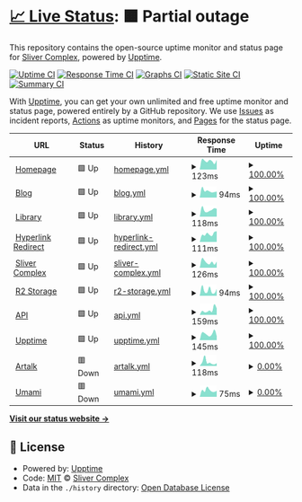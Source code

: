 # [📈 Live Status](https://status.restent.win): <!--live status--> **🟧 Partial outage**

This repository contains the open-source uptime monitor and status page for [Sliver Complex](https://network.restent.win), powered by [Upptime](https://github.com/upptime/upptime).

[![Uptime CI](https://github.com/S-Complex/upptime/workflows/Uptime%20CI/badge.svg)](https://github.com/S-Complex/upptime/actions?query=workflow%3A%22Uptime+CI%22)
[![Response Time CI](https://github.com/S-Complex/upptime/workflows/Response%20Time%20CI/badge.svg)](https://github.com/S-Complex/upptime/actions?query=workflow%3A%22Response+Time+CI%22)
[![Graphs CI](https://github.com/S-Complex/upptime/workflows/Graphs%20CI/badge.svg)](https://github.com/S-Complex/upptime/actions?query=workflow%3A%22Graphs+CI%22)
[![Static Site CI](https://github.com/S-Complex/upptime/workflows/Static%20Site%20CI/badge.svg)](https://github.com/S-Complex/upptime/actions?query=workflow%3A%22Static+Site+CI%22)
[![Summary CI](https://github.com/S-Complex/upptime/workflows/Summary%20CI/badge.svg)](https://github.com/S-Complex/upptime/actions?query=workflow%3A%22Summary+CI%22)

With [Upptime](https://upptime.js.org), you can get your own unlimited and free uptime monitor and status page, powered entirely by a GitHub repository. We use [Issues](https://github.com/S-Complex/upptime/issues) as incident reports, [Actions](https://github.com/S-Complex/upptime/actions) as uptime monitors, and [Pages](https://status.restent.win) for the status page.

<!--start: status pages-->
<!-- This summary is generated by Upptime (https://github.com/upptime/upptime) -->
<!-- Do not edit this manually, your changes will be overwritten -->
<!-- prettier-ignore -->
| URL | Status | History | Response Time | Uptime |
| --- | ------ | ------- | ------------- | ------ |
| <img alt="" src="https://icons.duckduckgo.com/ip3/www.gxres.net.ico" height="13"> [Homepage](https://www.gxres.net) | 🟩 Up | [homepage.yml](https://github.com/s-complex/upptime/commits/HEAD/history/homepage.yml) | <details><summary><img alt="Response time graph" src="./graphs/homepage/response-time-week.png" height="20"> 123ms</summary><br><a href="https://status.slirv.vip/history/homepage"><img alt="Response time 160" src="https://img.shields.io/endpoint?url=https%3A%2F%2Fraw.githubusercontent.com%2Fs-complex%2Fupptime%2FHEAD%2Fapi%2Fhomepage%2Fresponse-time.json"></a><br><a href="https://status.slirv.vip/history/homepage"><img alt="24-hour response time 88" src="https://img.shields.io/endpoint?url=https%3A%2F%2Fraw.githubusercontent.com%2Fs-complex%2Fupptime%2FHEAD%2Fapi%2Fhomepage%2Fresponse-time-day.json"></a><br><a href="https://status.slirv.vip/history/homepage"><img alt="7-day response time 123" src="https://img.shields.io/endpoint?url=https%3A%2F%2Fraw.githubusercontent.com%2Fs-complex%2Fupptime%2FHEAD%2Fapi%2Fhomepage%2Fresponse-time-week.json"></a><br><a href="https://status.slirv.vip/history/homepage"><img alt="30-day response time 144" src="https://img.shields.io/endpoint?url=https%3A%2F%2Fraw.githubusercontent.com%2Fs-complex%2Fupptime%2FHEAD%2Fapi%2Fhomepage%2Fresponse-time-month.json"></a><br><a href="https://status.slirv.vip/history/homepage"><img alt="1-year response time 160" src="https://img.shields.io/endpoint?url=https%3A%2F%2Fraw.githubusercontent.com%2Fs-complex%2Fupptime%2FHEAD%2Fapi%2Fhomepage%2Fresponse-time-year.json"></a></details> | <details><summary><a href="https://status.slirv.vip/history/homepage">100.00%</a></summary><a href="https://status.slirv.vip/history/homepage"><img alt="All-time uptime 99.99%" src="https://img.shields.io/endpoint?url=https%3A%2F%2Fraw.githubusercontent.com%2Fs-complex%2Fupptime%2FHEAD%2Fapi%2Fhomepage%2Fuptime.json"></a><br><a href="https://status.slirv.vip/history/homepage"><img alt="24-hour uptime 100.00%" src="https://img.shields.io/endpoint?url=https%3A%2F%2Fraw.githubusercontent.com%2Fs-complex%2Fupptime%2FHEAD%2Fapi%2Fhomepage%2Fuptime-day.json"></a><br><a href="https://status.slirv.vip/history/homepage"><img alt="7-day uptime 100.00%" src="https://img.shields.io/endpoint?url=https%3A%2F%2Fraw.githubusercontent.com%2Fs-complex%2Fupptime%2FHEAD%2Fapi%2Fhomepage%2Fuptime-week.json"></a><br><a href="https://status.slirv.vip/history/homepage"><img alt="30-day uptime 100.00%" src="https://img.shields.io/endpoint?url=https%3A%2F%2Fraw.githubusercontent.com%2Fs-complex%2Fupptime%2FHEAD%2Fapi%2Fhomepage%2Fuptime-month.json"></a><br><a href="https://status.slirv.vip/history/homepage"><img alt="1-year uptime 99.99%" src="https://img.shields.io/endpoint?url=https%3A%2F%2Fraw.githubusercontent.com%2Fs-complex%2Fupptime%2FHEAD%2Fapi%2Fhomepage%2Fuptime-year.json"></a></details>
| <img alt="" src="https://icons.duckduckgo.com/ip3/blog.gxres.net.ico" height="13"> [Blog](https://blog.gxres.net) | 🟩 Up | [blog.yml](https://github.com/s-complex/upptime/commits/HEAD/history/blog.yml) | <details><summary><img alt="Response time graph" src="./graphs/blog/response-time-week.png" height="20"> 94ms</summary><br><a href="https://status.slirv.vip/history/blog"><img alt="Response time 154" src="https://img.shields.io/endpoint?url=https%3A%2F%2Fraw.githubusercontent.com%2Fs-complex%2Fupptime%2FHEAD%2Fapi%2Fblog%2Fresponse-time.json"></a><br><a href="https://status.slirv.vip/history/blog"><img alt="24-hour response time 94" src="https://img.shields.io/endpoint?url=https%3A%2F%2Fraw.githubusercontent.com%2Fs-complex%2Fupptime%2FHEAD%2Fapi%2Fblog%2Fresponse-time-day.json"></a><br><a href="https://status.slirv.vip/history/blog"><img alt="7-day response time 94" src="https://img.shields.io/endpoint?url=https%3A%2F%2Fraw.githubusercontent.com%2Fs-complex%2Fupptime%2FHEAD%2Fapi%2Fblog%2Fresponse-time-week.json"></a><br><a href="https://status.slirv.vip/history/blog"><img alt="30-day response time 124" src="https://img.shields.io/endpoint?url=https%3A%2F%2Fraw.githubusercontent.com%2Fs-complex%2Fupptime%2FHEAD%2Fapi%2Fblog%2Fresponse-time-month.json"></a><br><a href="https://status.slirv.vip/history/blog"><img alt="1-year response time 154" src="https://img.shields.io/endpoint?url=https%3A%2F%2Fraw.githubusercontent.com%2Fs-complex%2Fupptime%2FHEAD%2Fapi%2Fblog%2Fresponse-time-year.json"></a></details> | <details><summary><a href="https://status.slirv.vip/history/blog">100.00%</a></summary><a href="https://status.slirv.vip/history/blog"><img alt="All-time uptime 99.99%" src="https://img.shields.io/endpoint?url=https%3A%2F%2Fraw.githubusercontent.com%2Fs-complex%2Fupptime%2FHEAD%2Fapi%2Fblog%2Fuptime.json"></a><br><a href="https://status.slirv.vip/history/blog"><img alt="24-hour uptime 100.00%" src="https://img.shields.io/endpoint?url=https%3A%2F%2Fraw.githubusercontent.com%2Fs-complex%2Fupptime%2FHEAD%2Fapi%2Fblog%2Fuptime-day.json"></a><br><a href="https://status.slirv.vip/history/blog"><img alt="7-day uptime 100.00%" src="https://img.shields.io/endpoint?url=https%3A%2F%2Fraw.githubusercontent.com%2Fs-complex%2Fupptime%2FHEAD%2Fapi%2Fblog%2Fuptime-week.json"></a><br><a href="https://status.slirv.vip/history/blog"><img alt="30-day uptime 100.00%" src="https://img.shields.io/endpoint?url=https%3A%2F%2Fraw.githubusercontent.com%2Fs-complex%2Fupptime%2FHEAD%2Fapi%2Fblog%2Fuptime-month.json"></a><br><a href="https://status.slirv.vip/history/blog"><img alt="1-year uptime 99.99%" src="https://img.shields.io/endpoint?url=https%3A%2F%2Fraw.githubusercontent.com%2Fs-complex%2Fupptime%2FHEAD%2Fapi%2Fblog%2Fuptime-year.json"></a></details>
| <img alt="" src="https://icons.duckduckgo.com/ip3/library.gxres.net.ico" height="13"> [Library](https://library.gxres.net) | 🟩 Up | [library.yml](https://github.com/s-complex/upptime/commits/HEAD/history/library.yml) | <details><summary><img alt="Response time graph" src="./graphs/library/response-time-week.png" height="20"> 118ms</summary><br><a href="https://status.slirv.vip/history/library"><img alt="Response time 155" src="https://img.shields.io/endpoint?url=https%3A%2F%2Fraw.githubusercontent.com%2Fs-complex%2Fupptime%2FHEAD%2Fapi%2Flibrary%2Fresponse-time.json"></a><br><a href="https://status.slirv.vip/history/library"><img alt="24-hour response time 159" src="https://img.shields.io/endpoint?url=https%3A%2F%2Fraw.githubusercontent.com%2Fs-complex%2Fupptime%2FHEAD%2Fapi%2Flibrary%2Fresponse-time-day.json"></a><br><a href="https://status.slirv.vip/history/library"><img alt="7-day response time 118" src="https://img.shields.io/endpoint?url=https%3A%2F%2Fraw.githubusercontent.com%2Fs-complex%2Fupptime%2FHEAD%2Fapi%2Flibrary%2Fresponse-time-week.json"></a><br><a href="https://status.slirv.vip/history/library"><img alt="30-day response time 127" src="https://img.shields.io/endpoint?url=https%3A%2F%2Fraw.githubusercontent.com%2Fs-complex%2Fupptime%2FHEAD%2Fapi%2Flibrary%2Fresponse-time-month.json"></a><br><a href="https://status.slirv.vip/history/library"><img alt="1-year response time 155" src="https://img.shields.io/endpoint?url=https%3A%2F%2Fraw.githubusercontent.com%2Fs-complex%2Fupptime%2FHEAD%2Fapi%2Flibrary%2Fresponse-time-year.json"></a></details> | <details><summary><a href="https://status.slirv.vip/history/library">100.00%</a></summary><a href="https://status.slirv.vip/history/library"><img alt="All-time uptime 99.99%" src="https://img.shields.io/endpoint?url=https%3A%2F%2Fraw.githubusercontent.com%2Fs-complex%2Fupptime%2FHEAD%2Fapi%2Flibrary%2Fuptime.json"></a><br><a href="https://status.slirv.vip/history/library"><img alt="24-hour uptime 100.00%" src="https://img.shields.io/endpoint?url=https%3A%2F%2Fraw.githubusercontent.com%2Fs-complex%2Fupptime%2FHEAD%2Fapi%2Flibrary%2Fuptime-day.json"></a><br><a href="https://status.slirv.vip/history/library"><img alt="7-day uptime 100.00%" src="https://img.shields.io/endpoint?url=https%3A%2F%2Fraw.githubusercontent.com%2Fs-complex%2Fupptime%2FHEAD%2Fapi%2Flibrary%2Fuptime-week.json"></a><br><a href="https://status.slirv.vip/history/library"><img alt="30-day uptime 100.00%" src="https://img.shields.io/endpoint?url=https%3A%2F%2Fraw.githubusercontent.com%2Fs-complex%2Fupptime%2FHEAD%2Fapi%2Flibrary%2Fuptime-month.json"></a><br><a href="https://status.slirv.vip/history/library"><img alt="1-year uptime 99.99%" src="https://img.shields.io/endpoint?url=https%3A%2F%2Fraw.githubusercontent.com%2Fs-complex%2Fupptime%2FHEAD%2Fapi%2Flibrary%2Fuptime-year.json"></a></details>
| <img alt="" src="https://icons.duckduckgo.com/ip3/link.gxres.net.ico" height="13"> [Hyperlink Redirect](https://link.gxres.net) | 🟩 Up | [hyperlink-redirect.yml](https://github.com/s-complex/upptime/commits/HEAD/history/hyperlink-redirect.yml) | <details><summary><img alt="Response time graph" src="./graphs/hyperlink-redirect/response-time-week.png" height="20"> 111ms</summary><br><a href="https://status.slirv.vip/history/hyperlink-redirect"><img alt="Response time 127" src="https://img.shields.io/endpoint?url=https%3A%2F%2Fraw.githubusercontent.com%2Fs-complex%2Fupptime%2FHEAD%2Fapi%2Fhyperlink-redirect%2Fresponse-time.json"></a><br><a href="https://status.slirv.vip/history/hyperlink-redirect"><img alt="24-hour response time 96" src="https://img.shields.io/endpoint?url=https%3A%2F%2Fraw.githubusercontent.com%2Fs-complex%2Fupptime%2FHEAD%2Fapi%2Fhyperlink-redirect%2Fresponse-time-day.json"></a><br><a href="https://status.slirv.vip/history/hyperlink-redirect"><img alt="7-day response time 111" src="https://img.shields.io/endpoint?url=https%3A%2F%2Fraw.githubusercontent.com%2Fs-complex%2Fupptime%2FHEAD%2Fapi%2Fhyperlink-redirect%2Fresponse-time-week.json"></a><br><a href="https://status.slirv.vip/history/hyperlink-redirect"><img alt="30-day response time 119" src="https://img.shields.io/endpoint?url=https%3A%2F%2Fraw.githubusercontent.com%2Fs-complex%2Fupptime%2FHEAD%2Fapi%2Fhyperlink-redirect%2Fresponse-time-month.json"></a><br><a href="https://status.slirv.vip/history/hyperlink-redirect"><img alt="1-year response time 127" src="https://img.shields.io/endpoint?url=https%3A%2F%2Fraw.githubusercontent.com%2Fs-complex%2Fupptime%2FHEAD%2Fapi%2Fhyperlink-redirect%2Fresponse-time-year.json"></a></details> | <details><summary><a href="https://status.slirv.vip/history/hyperlink-redirect">100.00%</a></summary><a href="https://status.slirv.vip/history/hyperlink-redirect"><img alt="All-time uptime 99.98%" src="https://img.shields.io/endpoint?url=https%3A%2F%2Fraw.githubusercontent.com%2Fs-complex%2Fupptime%2FHEAD%2Fapi%2Fhyperlink-redirect%2Fuptime.json"></a><br><a href="https://status.slirv.vip/history/hyperlink-redirect"><img alt="24-hour uptime 100.00%" src="https://img.shields.io/endpoint?url=https%3A%2F%2Fraw.githubusercontent.com%2Fs-complex%2Fupptime%2FHEAD%2Fapi%2Fhyperlink-redirect%2Fuptime-day.json"></a><br><a href="https://status.slirv.vip/history/hyperlink-redirect"><img alt="7-day uptime 100.00%" src="https://img.shields.io/endpoint?url=https%3A%2F%2Fraw.githubusercontent.com%2Fs-complex%2Fupptime%2FHEAD%2Fapi%2Fhyperlink-redirect%2Fuptime-week.json"></a><br><a href="https://status.slirv.vip/history/hyperlink-redirect"><img alt="30-day uptime 100.00%" src="https://img.shields.io/endpoint?url=https%3A%2F%2Fraw.githubusercontent.com%2Fs-complex%2Fupptime%2FHEAD%2Fapi%2Fhyperlink-redirect%2Fuptime-month.json"></a><br><a href="https://status.slirv.vip/history/hyperlink-redirect"><img alt="1-year uptime 99.98%" src="https://img.shields.io/endpoint?url=https%3A%2F%2Fraw.githubusercontent.com%2Fs-complex%2Fupptime%2FHEAD%2Fapi%2Fhyperlink-redirect%2Fuptime-year.json"></a></details>
| <img alt="" src="https://icons.duckduckgo.com/ip3/slirv.vip.ico" height="13"> [Sliver Complex](https://slirv.vip) | 🟩 Up | [sliver-complex.yml](https://github.com/s-complex/upptime/commits/HEAD/history/sliver-complex.yml) | <details><summary><img alt="Response time graph" src="./graphs/sliver-complex/response-time-week.png" height="20"> 126ms</summary><br><a href="https://status.slirv.vip/history/sliver-complex"><img alt="Response time 181" src="https://img.shields.io/endpoint?url=https%3A%2F%2Fraw.githubusercontent.com%2Fs-complex%2Fupptime%2FHEAD%2Fapi%2Fsliver-complex%2Fresponse-time.json"></a><br><a href="https://status.slirv.vip/history/sliver-complex"><img alt="24-hour response time 106" src="https://img.shields.io/endpoint?url=https%3A%2F%2Fraw.githubusercontent.com%2Fs-complex%2Fupptime%2FHEAD%2Fapi%2Fsliver-complex%2Fresponse-time-day.json"></a><br><a href="https://status.slirv.vip/history/sliver-complex"><img alt="7-day response time 126" src="https://img.shields.io/endpoint?url=https%3A%2F%2Fraw.githubusercontent.com%2Fs-complex%2Fupptime%2FHEAD%2Fapi%2Fsliver-complex%2Fresponse-time-week.json"></a><br><a href="https://status.slirv.vip/history/sliver-complex"><img alt="30-day response time 183" src="https://img.shields.io/endpoint?url=https%3A%2F%2Fraw.githubusercontent.com%2Fs-complex%2Fupptime%2FHEAD%2Fapi%2Fsliver-complex%2Fresponse-time-month.json"></a><br><a href="https://status.slirv.vip/history/sliver-complex"><img alt="1-year response time 181" src="https://img.shields.io/endpoint?url=https%3A%2F%2Fraw.githubusercontent.com%2Fs-complex%2Fupptime%2FHEAD%2Fapi%2Fsliver-complex%2Fresponse-time-year.json"></a></details> | <details><summary><a href="https://status.slirv.vip/history/sliver-complex">100.00%</a></summary><a href="https://status.slirv.vip/history/sliver-complex"><img alt="All-time uptime 100.00%" src="https://img.shields.io/endpoint?url=https%3A%2F%2Fraw.githubusercontent.com%2Fs-complex%2Fupptime%2FHEAD%2Fapi%2Fsliver-complex%2Fuptime.json"></a><br><a href="https://status.slirv.vip/history/sliver-complex"><img alt="24-hour uptime 100.00%" src="https://img.shields.io/endpoint?url=https%3A%2F%2Fraw.githubusercontent.com%2Fs-complex%2Fupptime%2FHEAD%2Fapi%2Fsliver-complex%2Fuptime-day.json"></a><br><a href="https://status.slirv.vip/history/sliver-complex"><img alt="7-day uptime 100.00%" src="https://img.shields.io/endpoint?url=https%3A%2F%2Fraw.githubusercontent.com%2Fs-complex%2Fupptime%2FHEAD%2Fapi%2Fsliver-complex%2Fuptime-week.json"></a><br><a href="https://status.slirv.vip/history/sliver-complex"><img alt="30-day uptime 100.00%" src="https://img.shields.io/endpoint?url=https%3A%2F%2Fraw.githubusercontent.com%2Fs-complex%2Fupptime%2FHEAD%2Fapi%2Fsliver-complex%2Fuptime-month.json"></a><br><a href="https://status.slirv.vip/history/sliver-complex"><img alt="1-year uptime 100.00%" src="https://img.shields.io/endpoint?url=https%3A%2F%2Fraw.githubusercontent.com%2Fs-complex%2Fupptime%2FHEAD%2Fapi%2Fsliver-complex%2Fuptime-year.json"></a></details>
| <img alt="" src="https://icons.duckduckgo.com/ip3/r2.slirv.vip.ico" height="13"> [R2 Storage](https://r2.slirv.vip/index.html) | 🟩 Up | [r2-storage.yml](https://github.com/s-complex/upptime/commits/HEAD/history/r2-storage.yml) | <details><summary><img alt="Response time graph" src="./graphs/r2-storage/response-time-week.png" height="20"> 94ms</summary><br><a href="https://status.slirv.vip/history/r2-storage"><img alt="Response time 193" src="https://img.shields.io/endpoint?url=https%3A%2F%2Fraw.githubusercontent.com%2Fs-complex%2Fupptime%2FHEAD%2Fapi%2Fr2-storage%2Fresponse-time.json"></a><br><a href="https://status.slirv.vip/history/r2-storage"><img alt="24-hour response time 64" src="https://img.shields.io/endpoint?url=https%3A%2F%2Fraw.githubusercontent.com%2Fs-complex%2Fupptime%2FHEAD%2Fapi%2Fr2-storage%2Fresponse-time-day.json"></a><br><a href="https://status.slirv.vip/history/r2-storage"><img alt="7-day response time 94" src="https://img.shields.io/endpoint?url=https%3A%2F%2Fraw.githubusercontent.com%2Fs-complex%2Fupptime%2FHEAD%2Fapi%2Fr2-storage%2Fresponse-time-week.json"></a><br><a href="https://status.slirv.vip/history/r2-storage"><img alt="30-day response time 171" src="https://img.shields.io/endpoint?url=https%3A%2F%2Fraw.githubusercontent.com%2Fs-complex%2Fupptime%2FHEAD%2Fapi%2Fr2-storage%2Fresponse-time-month.json"></a><br><a href="https://status.slirv.vip/history/r2-storage"><img alt="1-year response time 193" src="https://img.shields.io/endpoint?url=https%3A%2F%2Fraw.githubusercontent.com%2Fs-complex%2Fupptime%2FHEAD%2Fapi%2Fr2-storage%2Fresponse-time-year.json"></a></details> | <details><summary><a href="https://status.slirv.vip/history/r2-storage">100.00%</a></summary><a href="https://status.slirv.vip/history/r2-storage"><img alt="All-time uptime 99.98%" src="https://img.shields.io/endpoint?url=https%3A%2F%2Fraw.githubusercontent.com%2Fs-complex%2Fupptime%2FHEAD%2Fapi%2Fr2-storage%2Fuptime.json"></a><br><a href="https://status.slirv.vip/history/r2-storage"><img alt="24-hour uptime 100.00%" src="https://img.shields.io/endpoint?url=https%3A%2F%2Fraw.githubusercontent.com%2Fs-complex%2Fupptime%2FHEAD%2Fapi%2Fr2-storage%2Fuptime-day.json"></a><br><a href="https://status.slirv.vip/history/r2-storage"><img alt="7-day uptime 100.00%" src="https://img.shields.io/endpoint?url=https%3A%2F%2Fraw.githubusercontent.com%2Fs-complex%2Fupptime%2FHEAD%2Fapi%2Fr2-storage%2Fuptime-week.json"></a><br><a href="https://status.slirv.vip/history/r2-storage"><img alt="30-day uptime 100.00%" src="https://img.shields.io/endpoint?url=https%3A%2F%2Fraw.githubusercontent.com%2Fs-complex%2Fupptime%2FHEAD%2Fapi%2Fr2-storage%2Fuptime-month.json"></a><br><a href="https://status.slirv.vip/history/r2-storage"><img alt="1-year uptime 99.98%" src="https://img.shields.io/endpoint?url=https%3A%2F%2Fraw.githubusercontent.com%2Fs-complex%2Fupptime%2FHEAD%2Fapi%2Fr2-storage%2Fuptime-year.json"></a></details>
| <img alt="" src="https://icons.duckduckgo.com/ip3/api.slirv.vip.ico" height="13"> [API](https://api.slirv.vip) | 🟩 Up | [api.yml](https://github.com/s-complex/upptime/commits/HEAD/history/api.yml) | <details><summary><img alt="Response time graph" src="./graphs/api/response-time-week.png" height="20"> 159ms</summary><br><a href="https://status.slirv.vip/history/api"><img alt="Response time 176" src="https://img.shields.io/endpoint?url=https%3A%2F%2Fraw.githubusercontent.com%2Fs-complex%2Fupptime%2FHEAD%2Fapi%2Fapi%2Fresponse-time.json"></a><br><a href="https://status.slirv.vip/history/api"><img alt="24-hour response time 86" src="https://img.shields.io/endpoint?url=https%3A%2F%2Fraw.githubusercontent.com%2Fs-complex%2Fupptime%2FHEAD%2Fapi%2Fapi%2Fresponse-time-day.json"></a><br><a href="https://status.slirv.vip/history/api"><img alt="7-day response time 159" src="https://img.shields.io/endpoint?url=https%3A%2F%2Fraw.githubusercontent.com%2Fs-complex%2Fupptime%2FHEAD%2Fapi%2Fapi%2Fresponse-time-week.json"></a><br><a href="https://status.slirv.vip/history/api"><img alt="30-day response time 165" src="https://img.shields.io/endpoint?url=https%3A%2F%2Fraw.githubusercontent.com%2Fs-complex%2Fupptime%2FHEAD%2Fapi%2Fapi%2Fresponse-time-month.json"></a><br><a href="https://status.slirv.vip/history/api"><img alt="1-year response time 176" src="https://img.shields.io/endpoint?url=https%3A%2F%2Fraw.githubusercontent.com%2Fs-complex%2Fupptime%2FHEAD%2Fapi%2Fapi%2Fresponse-time-year.json"></a></details> | <details><summary><a href="https://status.slirv.vip/history/api">100.00%</a></summary><a href="https://status.slirv.vip/history/api"><img alt="All-time uptime 100.00%" src="https://img.shields.io/endpoint?url=https%3A%2F%2Fraw.githubusercontent.com%2Fs-complex%2Fupptime%2FHEAD%2Fapi%2Fapi%2Fuptime.json"></a><br><a href="https://status.slirv.vip/history/api"><img alt="24-hour uptime 100.00%" src="https://img.shields.io/endpoint?url=https%3A%2F%2Fraw.githubusercontent.com%2Fs-complex%2Fupptime%2FHEAD%2Fapi%2Fapi%2Fuptime-day.json"></a><br><a href="https://status.slirv.vip/history/api"><img alt="7-day uptime 100.00%" src="https://img.shields.io/endpoint?url=https%3A%2F%2Fraw.githubusercontent.com%2Fs-complex%2Fupptime%2FHEAD%2Fapi%2Fapi%2Fuptime-week.json"></a><br><a href="https://status.slirv.vip/history/api"><img alt="30-day uptime 100.00%" src="https://img.shields.io/endpoint?url=https%3A%2F%2Fraw.githubusercontent.com%2Fs-complex%2Fupptime%2FHEAD%2Fapi%2Fapi%2Fuptime-month.json"></a><br><a href="https://status.slirv.vip/history/api"><img alt="1-year uptime 100.00%" src="https://img.shields.io/endpoint?url=https%3A%2F%2Fraw.githubusercontent.com%2Fs-complex%2Fupptime%2FHEAD%2Fapi%2Fapi%2Fuptime-year.json"></a></details>
| <img alt="" src="https://icons.duckduckgo.com/ip3/status.slirv.vip.ico" height="13"> [Upptime](https://status.slirv.vip) | 🟩 Up | [upptime.yml](https://github.com/s-complex/upptime/commits/HEAD/history/upptime.yml) | <details><summary><img alt="Response time graph" src="./graphs/upptime/response-time-week.png" height="20"> 145ms</summary><br><a href="https://status.slirv.vip/history/upptime"><img alt="Response time 174" src="https://img.shields.io/endpoint?url=https%3A%2F%2Fraw.githubusercontent.com%2Fs-complex%2Fupptime%2FHEAD%2Fapi%2Fupptime%2Fresponse-time.json"></a><br><a href="https://status.slirv.vip/history/upptime"><img alt="24-hour response time 79" src="https://img.shields.io/endpoint?url=https%3A%2F%2Fraw.githubusercontent.com%2Fs-complex%2Fupptime%2FHEAD%2Fapi%2Fupptime%2Fresponse-time-day.json"></a><br><a href="https://status.slirv.vip/history/upptime"><img alt="7-day response time 145" src="https://img.shields.io/endpoint?url=https%3A%2F%2Fraw.githubusercontent.com%2Fs-complex%2Fupptime%2FHEAD%2Fapi%2Fupptime%2Fresponse-time-week.json"></a><br><a href="https://status.slirv.vip/history/upptime"><img alt="30-day response time 175" src="https://img.shields.io/endpoint?url=https%3A%2F%2Fraw.githubusercontent.com%2Fs-complex%2Fupptime%2FHEAD%2Fapi%2Fupptime%2Fresponse-time-month.json"></a><br><a href="https://status.slirv.vip/history/upptime"><img alt="1-year response time 176" src="https://img.shields.io/endpoint?url=https%3A%2F%2Fraw.githubusercontent.com%2Fs-complex%2Fupptime%2FHEAD%2Fapi%2Fupptime%2Fresponse-time-year.json"></a></details> | <details><summary><a href="https://status.slirv.vip/history/upptime">100.00%</a></summary><a href="https://status.slirv.vip/history/upptime"><img alt="All-time uptime 100.00%" src="https://img.shields.io/endpoint?url=https%3A%2F%2Fraw.githubusercontent.com%2Fs-complex%2Fupptime%2FHEAD%2Fapi%2Fupptime%2Fuptime.json"></a><br><a href="https://status.slirv.vip/history/upptime"><img alt="24-hour uptime 100.00%" src="https://img.shields.io/endpoint?url=https%3A%2F%2Fraw.githubusercontent.com%2Fs-complex%2Fupptime%2FHEAD%2Fapi%2Fupptime%2Fuptime-day.json"></a><br><a href="https://status.slirv.vip/history/upptime"><img alt="7-day uptime 100.00%" src="https://img.shields.io/endpoint?url=https%3A%2F%2Fraw.githubusercontent.com%2Fs-complex%2Fupptime%2FHEAD%2Fapi%2Fupptime%2Fuptime-week.json"></a><br><a href="https://status.slirv.vip/history/upptime"><img alt="30-day uptime 100.00%" src="https://img.shields.io/endpoint?url=https%3A%2F%2Fraw.githubusercontent.com%2Fs-complex%2Fupptime%2FHEAD%2Fapi%2Fupptime%2Fuptime-month.json"></a><br><a href="https://status.slirv.vip/history/upptime"><img alt="1-year uptime 100.00%" src="https://img.shields.io/endpoint?url=https%3A%2F%2Fraw.githubusercontent.com%2Fs-complex%2Fupptime%2FHEAD%2Fapi%2Fupptime%2Fuptime-year.json"></a></details>
| <img alt="" src="https://icons.duckduckgo.com/ip3/artalk.slirv.vip.ico" height="13"> [Artalk](https://artalk.slirv.vip) | 🟥 Down | [artalk.yml](https://github.com/s-complex/upptime/commits/HEAD/history/artalk.yml) | <details><summary><img alt="Response time graph" src="./graphs/artalk/response-time-week.png" height="20"> 118ms</summary><br><a href="https://status.slirv.vip/history/artalk"><img alt="Response time 793" src="https://img.shields.io/endpoint?url=https%3A%2F%2Fraw.githubusercontent.com%2Fs-complex%2Fupptime%2FHEAD%2Fapi%2Fartalk%2Fresponse-time.json"></a><br><a href="https://status.slirv.vip/history/artalk"><img alt="24-hour response time 60" src="https://img.shields.io/endpoint?url=https%3A%2F%2Fraw.githubusercontent.com%2Fs-complex%2Fupptime%2FHEAD%2Fapi%2Fartalk%2Fresponse-time-day.json"></a><br><a href="https://status.slirv.vip/history/artalk"><img alt="7-day response time 118" src="https://img.shields.io/endpoint?url=https%3A%2F%2Fraw.githubusercontent.com%2Fs-complex%2Fupptime%2FHEAD%2Fapi%2Fartalk%2Fresponse-time-week.json"></a><br><a href="https://status.slirv.vip/history/artalk"><img alt="30-day response time 128" src="https://img.shields.io/endpoint?url=https%3A%2F%2Fraw.githubusercontent.com%2Fs-complex%2Fupptime%2FHEAD%2Fapi%2Fartalk%2Fresponse-time-month.json"></a><br><a href="https://status.slirv.vip/history/artalk"><img alt="1-year response time 793" src="https://img.shields.io/endpoint?url=https%3A%2F%2Fraw.githubusercontent.com%2Fs-complex%2Fupptime%2FHEAD%2Fapi%2Fartalk%2Fresponse-time-year.json"></a></details> | <details><summary><a href="https://status.slirv.vip/history/artalk">0.00%</a></summary><a href="https://status.slirv.vip/history/artalk"><img alt="All-time uptime 82.84%" src="https://img.shields.io/endpoint?url=https%3A%2F%2Fraw.githubusercontent.com%2Fs-complex%2Fupptime%2FHEAD%2Fapi%2Fartalk%2Fuptime.json"></a><br><a href="https://status.slirv.vip/history/artalk"><img alt="24-hour uptime 0.00%" src="https://img.shields.io/endpoint?url=https%3A%2F%2Fraw.githubusercontent.com%2Fs-complex%2Fupptime%2FHEAD%2Fapi%2Fartalk%2Fuptime-day.json"></a><br><a href="https://status.slirv.vip/history/artalk"><img alt="7-day uptime 0.00%" src="https://img.shields.io/endpoint?url=https%3A%2F%2Fraw.githubusercontent.com%2Fs-complex%2Fupptime%2FHEAD%2Fapi%2Fartalk%2Fuptime-week.json"></a><br><a href="https://status.slirv.vip/history/artalk"><img alt="30-day uptime 1.38%" src="https://img.shields.io/endpoint?url=https%3A%2F%2Fraw.githubusercontent.com%2Fs-complex%2Fupptime%2FHEAD%2Fapi%2Fartalk%2Fuptime-month.json"></a><br><a href="https://status.slirv.vip/history/artalk"><img alt="1-year uptime 82.84%" src="https://img.shields.io/endpoint?url=https%3A%2F%2Fraw.githubusercontent.com%2Fs-complex%2Fupptime%2FHEAD%2Fapi%2Fartalk%2Fuptime-year.json"></a></details>
| <img alt="" src="https://icons.duckduckgo.com/ip3/umami.slirv.vip.ico" height="13"> [Umami](https://umami.slirv.vip) | 🟥 Down | [umami.yml](https://github.com/s-complex/upptime/commits/HEAD/history/umami.yml) | <details><summary><img alt="Response time graph" src="./graphs/umami/response-time-week.png" height="20"> 75ms</summary><br><a href="https://status.slirv.vip/history/umami"><img alt="Response time 273" src="https://img.shields.io/endpoint?url=https%3A%2F%2Fraw.githubusercontent.com%2Fs-complex%2Fupptime%2FHEAD%2Fapi%2Fumami%2Fresponse-time.json"></a><br><a href="https://status.slirv.vip/history/umami"><img alt="24-hour response time 58" src="https://img.shields.io/endpoint?url=https%3A%2F%2Fraw.githubusercontent.com%2Fs-complex%2Fupptime%2FHEAD%2Fapi%2Fumami%2Fresponse-time-day.json"></a><br><a href="https://status.slirv.vip/history/umami"><img alt="7-day response time 75" src="https://img.shields.io/endpoint?url=https%3A%2F%2Fraw.githubusercontent.com%2Fs-complex%2Fupptime%2FHEAD%2Fapi%2Fumami%2Fresponse-time-week.json"></a><br><a href="https://status.slirv.vip/history/umami"><img alt="30-day response time 111" src="https://img.shields.io/endpoint?url=https%3A%2F%2Fraw.githubusercontent.com%2Fs-complex%2Fupptime%2FHEAD%2Fapi%2Fumami%2Fresponse-time-month.json"></a><br><a href="https://status.slirv.vip/history/umami"><img alt="1-year response time 273" src="https://img.shields.io/endpoint?url=https%3A%2F%2Fraw.githubusercontent.com%2Fs-complex%2Fupptime%2FHEAD%2Fapi%2Fumami%2Fresponse-time-year.json"></a></details> | <details><summary><a href="https://status.slirv.vip/history/umami">0.00%</a></summary><a href="https://status.slirv.vip/history/umami"><img alt="All-time uptime 25.88%" src="https://img.shields.io/endpoint?url=https%3A%2F%2Fraw.githubusercontent.com%2Fs-complex%2Fupptime%2FHEAD%2Fapi%2Fumami%2Fuptime.json"></a><br><a href="https://status.slirv.vip/history/umami"><img alt="24-hour uptime 0.00%" src="https://img.shields.io/endpoint?url=https%3A%2F%2Fraw.githubusercontent.com%2Fs-complex%2Fupptime%2FHEAD%2Fapi%2Fumami%2Fuptime-day.json"></a><br><a href="https://status.slirv.vip/history/umami"><img alt="7-day uptime 0.00%" src="https://img.shields.io/endpoint?url=https%3A%2F%2Fraw.githubusercontent.com%2Fs-complex%2Fupptime%2FHEAD%2Fapi%2Fumami%2Fuptime-week.json"></a><br><a href="https://status.slirv.vip/history/umami"><img alt="30-day uptime 1.38%" src="https://img.shields.io/endpoint?url=https%3A%2F%2Fraw.githubusercontent.com%2Fs-complex%2Fupptime%2FHEAD%2Fapi%2Fumami%2Fuptime-month.json"></a><br><a href="https://status.slirv.vip/history/umami"><img alt="1-year uptime 25.88%" src="https://img.shields.io/endpoint?url=https%3A%2F%2Fraw.githubusercontent.com%2Fs-complex%2Fupptime%2FHEAD%2Fapi%2Fumami%2Fuptime-year.json"></a></details>

<!--end: status pages-->

[**Visit our status website →**](https://status.restent.win)

## 📄 License

- Powered by: [Upptime](https://github.com/upptime/upptime)
- Code: [MIT](./LICENSE) © [Sliver Complex](https://network.restent.win)
- Data in the `./history` directory: [Open Database License](https://opendatacommons.org/licenses/odbl/1-0/)
